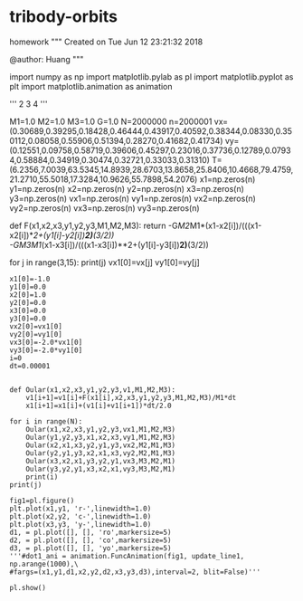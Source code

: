 # tribody-orbits
homework
"""
Created on Tue Jun 12 23:21:32 2018

@author: Huang
"""

import numpy as np
import matplotlib.pylab as pl
import matplotlib.pyplot as plt
import matplotlib.animation as animation

''' 2  3   4 '''

M1=1.0
M2=1.0
M3=1.0
G=1.0
N=2000000
n=2000001
vx=(0.30689,0.39295,0.18428,0.46444,0.43917,0.40592,0.38344,0.08330,0.350112,0.08058,0.55906,0.51394,0.28270,0.41682,0.41734)
vy=(0.12551,0.09758,0.58719,0.39606,0.45297,0.23016,0.37736,0.12789,0.07934,0.58884,0.34919,0.30474,0.32721,0.33033,0.31310)
T=(6.2356,7.0039,63.5345,14.8939,28.6703,13.8658,25.8406,10.4668,79.4759,21.2710,55.5018,17.3284,10.9626,55.7898,54.2076)
x1=np.zeros(n)
y1=np.zeros(n)
x2=np.zeros(n)
y2=np.zeros(n)
x3=np.zeros(n)
y3=np.zeros(n)
vx1=np.zeros(n)
vy1=np.zeros(n)
vx2=np.zeros(n)
vy2=np.zeros(n)
vx3=np.zeros(n)
vy3=np.zeros(n)

def F(x1,x2,x3,y1,y2,y3,M1,M2,M3):
    return -G*M2*M1*(x1-x2[i])/(((x1-x2[i])**2+(y1[i]-y2[i])**2)**(3/2))\
    -G*M3*M1*(x1-x3[i])/(((x1-x3[i])**2+(y1[i]-y3[i])**2)**(3/2))
     
    
for j in range(3,15):
    print(j)
    vx1[0]=vx[j]
    vy1[0]=vy[j]


    x1[0]=-1.0
    y1[0]=0.0
    x2[0]=1.0
    y2[0]=0.0
    x3[0]=0.0
    y3[0]=0.0
    vx2[0]=vx1[0]
    vy2[0]=vy1[0]
    vx3[0]=-2.0*vx1[0]
    vy3[0]=-2.0*vy1[0]
    i=0
    dt=0.00001
    
   
    def Oular(x1,x2,x3,y1,y2,y3,v1,M1,M2,M3):
        v1[i+1]=v1[i]+F(x1[i],x2,x3,y1,y2,y3,M1,M2,M3)/M1*dt
        x1[i+1]=x1[i]+(v1[i]+v1[i+1])*dt/2.0
        
    for i in range(N):
        Oular(x1,x2,x3,y1,y2,y3,vx1,M1,M2,M3)
        Oular(y1,y2,y3,x1,x2,x3,vy1,M1,M2,M3)
        Oular(x2,x1,x3,y2,y1,y3,vx2,M2,M1,M3)
        Oular(y2,y1,y3,x2,x1,x3,vy2,M2,M1,M3)
        Oular(x3,x2,x1,y3,y2,y1,vx3,M3,M2,M1)
        Oular(y3,y2,y1,x3,x2,x1,vy3,M3,M2,M1)    
        print(i)
    print(j)
    
    fig1=pl.figure()
    plt.plot(x1,y1, 'r-',linewidth=1.0)
    plt.plot(x2,y2, 'c-',linewidth=1.0)
    plt.plot(x3,y3, 'y-',linewidth=1.0)
    d1, = pl.plot([], [], 'ro',markersize=5)
    d2, = pl.plot([], [], 'co',markersize=5)
    d3, = pl.plot([], [], 'yo',markersize=5)
    '''#dot1_ani = animation.FuncAnimation(fig1, update_line1, np.arange(1000),\
    #fargs=(x1,y1,d1,x2,y2,d2,x3,y3,d3),interval=2, blit=False)'''
    
    pl.show()
